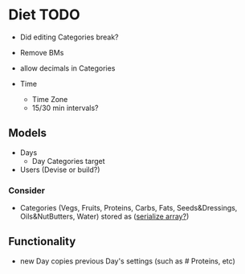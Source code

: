 # Diet TODO

- Did editing Categories break?
- Remove BMs
- allow decimals in Categories

- Time
  - Time Zone
  - 15/30 min intervals?

## Models

- Days
  - Day Categories target
- Users (Devise or build?)

### Consider

- Categories (Vegs, Fruits, Proteins, Carbs, Fats, Seeds&Dressings, Oils&NutButters, Water) stored as ([serialize array?](https://stackoverflow.com/questions/23340222/how-to-save-array-to-database-in-rails))

## Functionality

- new Day copies previous Day's settings (such as # Proteins, etc)
